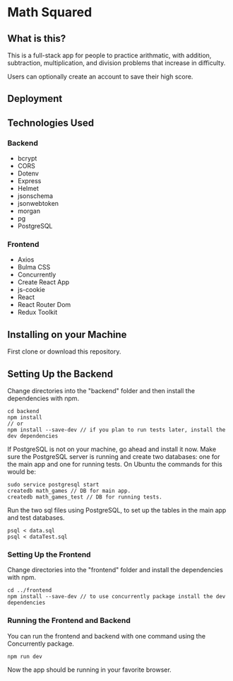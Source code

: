 # Math Squared

## What is this?

This is a full-stack app for people to practice arithmatic, with addition, subtraction, multiplication, and division problems that increase in difficulty.

Users can optionally create an account to save their high score.

## Deployment

## Technologies Used

### Backend

-   bcrypt
-   CORS
-   Dotenv
-   Express
-   Helmet
-   jsonschema
-   jsonwebtoken
-   morgan
-   pg
-   PostgreSQL

### Frontend

-   Axios
-   Bulma CSS
-   Concurrently
-   Create React App
-   js-cookie
-   React
-   React Router Dom
-   Redux Toolkit

## Installing on your Machine

First clone or download this repository.

## Setting Up the Backend

Change directories into the "backend" folder and then install the dependencies with npm.

```
cd backend
npm install
// or
npm install --save-dev // if you plan to run tests later, install the dev dependencies
```

If PostgreSQL is not on your machine, go ahead and install it now. Make sure the PostgreSQL server is running and create two databases: one for the main app and one for running tests. On Ubuntu the commands for this would be:

```
sudo service postgresql start
createdb math_games // DB for main app.
createdb math_games_test // DB for running tests.
```

Run the two sql files using PostgreSQL, to set up the tables in the main app and test databases.

```
psql < data.sql
psql < dataTest.sql
```

### Setting Up the Frontend

Change directories into the "frontend" folder and install the dependencies with npm.

```
cd ../frontend
npm install --save-dev // to use concurrently package install the dev dependencies
```

### Running the Frontend and Backend

You can run the frontend and backend with one command using the Concurrently package.

```
npm run dev
```

Now the app should be running in your favorite browser.
